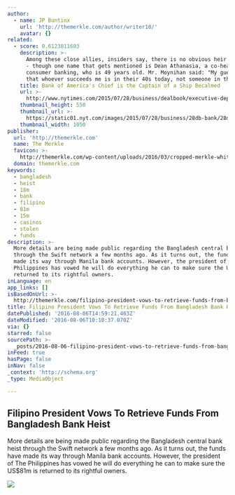 ```yaml
---
author:
  - name: JP Buntinx
    url: 'http://themerkle.com/author/writer10/'
    avatar: {}
related:
  - score: 0.6123811603
    description: >-
      Among these close allies, insiders say, there is no obvious heir apparent
      - though one name that gets mentioned is Dean Athanasia, a co-head of
      consumer banking, who is 49 years old. Mr. Moynihan said: "My guess is
      that whoever succeeds me is in their 40s today, not someone in their 50s."
    title: Bank of America's Chief is the Captain of a Ship Becalmed
    url: >-
      http://www.nytimes.com/2015/07/28/business/dealbook/executive-departure-draws-attention-to-bank-of-americas-growth-strategy.html
    thumbnail_height: 550
    thumbnail_url: >-
      https://static01.nyt.com/images/2015/07/28/business/28db-bank/28db-bank-facebookJumbo-v2.jpg
    thumbnail_width: 1050
publisher:
  url: 'http://themerkle.com'
  name: The Merkle
  favicon: >-
    http://themerkle.com/wp-content/uploads/2016/03/cropped-merkle-white-1-192x192.png
  domain: themerkle.com
keywords:
  - bangladesh
  - heist
  - 18m
  - bank
  - filipino
  - 81m
  - 15m
  - casinos
  - stolen
  - funds
description: >-
  More details are being made public regarding the Bangladesh central bank heist
  through the Swift network a few months ago. As it turns out, the funds have
  made its way through Manila bank accounts. However, the president of The
  Philippines has vowed he will do everything he can to make sure the US$81m is
  returned to its rightful owners.
inLanguage: en
app_links: []
isBasedOnUrl: >-
  http://themerkle.com/filipino-president-vows-to-retrieve-funds-from-bangladesh-bank-heist/
title: Filipino President Vows To Retrieve Funds From Bangladesh Bank Heist
datePublished: '2016-08-06T14:59:21.463Z'
dateModified: '2016-08-06T10:18:37.070Z'
via: {}
starred: false
sourcePath: >-
  _posts/2016-08-06-filipino-president-vows-to-retrieve-funds-from-bangladesh-ba.md
inFeed: true
hasPage: false
inNav: false
_context: 'http://schema.org'
_type: MediaObject

---
```

<article style=""><h1>Filipino President Vows To Retrieve Funds From Bangladesh Bank Heist</h1><p>More details are being made public regarding the Bangladesh central bank heist through the Swift network a few months ago. As it turns out, the funds have made its way through Manila bank accounts. However, the president of The Philippines has vowed he will do everything he can to make sure the US$81m is returned to its rightful owners.</p><img src="http://themerkle.com/wp-content/uploads/2016/08/shutterstock_180363578.jpg" /></article>